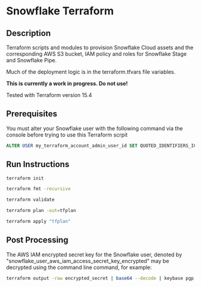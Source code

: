 # Snowflake Terraform

## Description

Terraform scripts and modules to provision Snowflake Cloud assets and the corresponding AWS S3 bucket, IAM policy and roles for Snowflake Stage and Snowflake Pipe.

Much of the deployment logic is in the terraform.tfvars file variables.

**This is currently a work in progress. Do not use!**

Tested with Terraform version 15.4

## Prerequisites

You must alter your Snowflake user with the following command via the console before trying to use this Terraform scrpit

```sql
ALTER USER my_terraform_account_admin_user_id SET QUOTED_IDENTIFIERS_IGNORE_CASE = true;
```

## Run Instructions

```bash
terraform init

terraform fmt -recursive

terraform validate

terraform plan -out=tfplan

terraform apply "tfplan"
```

## Post Processing

The AWS IAM encrypted secret key for the Snowflake user, denoted by "snowflake_user_aws_iam_access_secret_key_encrypted" may be decrypted using the command line command, for example:

```bash
terraform output -raw encrypted_secret | base64 --decode | keybase pgp decrypt
```
